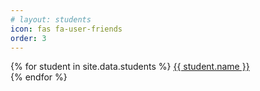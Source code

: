 ```yaml
---
# layout: students
icon: fas fa-user-friends 
order: 3
---
```


<p>
{% for student in site.data.students %}
    <a href="https://{{ student.github }}.github.io">
      {{ student.name }}<br>
    </a>
{% endfor %}
</p>